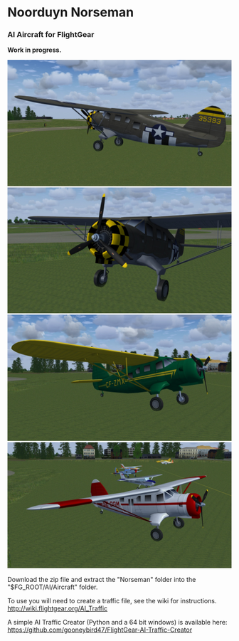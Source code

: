 # Noorduyn Norseman
### AI Aircraft for FlightGear
**Work in progress.**



![norseman-35393-1](screenshots/norseman-35393-1.jpg)
![norseman-35393-2](screenshots/norseman-35393-2.jpg)
![norseman-CF-ZMX](screenshots/norseman-CF-ZMX.jpg)
![norseman-SE-CGM](screenshots/norseman-SE-CGM.jpg)


Download the zip file and extract the "Norseman" folder into the "$FG_ROOT/AI/Aircraft" folder.

To use you will need to create a traffic file, see the wiki for instructions.
 http://wiki.flightgear.org/AI_Traffic

A simple AI Traffic Creator (Python and a 64 bit windows) is available here: 
https://github.com/gooneybird47/FlightGear-AI-Traffic-Creator
